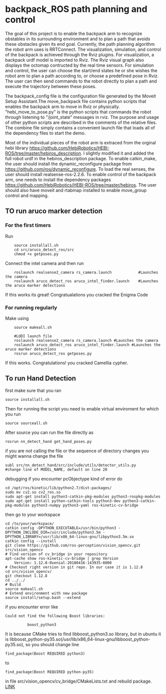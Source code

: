 # backpack_ROS path planning and control 

The goal of this project is to enable the backpack arm to recognize obstables in its surrounding environment and to plan a path that avoids these obstacles given its end goal. Currently, the path planning algorithm the robot arm uses is RRTConnect. The visualization, simulation, and control of the backpack is achieved through the Rviz plugins. For visualization, a backpack urdf model is imported to Rviz. The Rviz visual graph also displays the octomap contructed by the real time sensors. For simulation and control, the user can choose the start/end states he or she wishes the robot arm to plan a path according to, or choose a predefined pose in Rviz. The user can then send commands to the robot directly to plan a path and execute the trajectory between these poses.  

The backpack_config file is the configuration file generated by the Moveit Setup Assistant.The move_backpack file contains python scripts that enables the backpack arm to move in Rviz or physically. "hebi_move_to_pose.py" is the python scripts that commands the robot through listening to "/joint_state" messages in rviz. The purpose and usage of other python scripts are described in the comments of the relative files. The combine file simply contains a convenient launch file that loads all of the dependency files to start the demo. 

Most of the individual pieces of the robot arm is extraced from the orginal hebi library https://github.com/HebiRobotics/HEBI-ROS/tree/master/hebiros_description. I slightly modified it and added the full robot urdf in the hebiros_description package. To enable catkin_make, the user should install the dynamic_reconfigure package from https://github.com/ros/dynamic_reconfigure. To load the real senses, the user should install realsense-ros-2.2.6. To enable control of the backpack arm, one needs to install the dependency packages https://github.com/HebiRobotics/HEBI-ROS/tree/master/hebiros. The user should also have moveit and rtabmap installed to enable move_group control and mapping. 


## TO run aruco marker detection
### For the first timers
Run
```
	source installall.sh
	cd src/aruco_detect_ros/src
	chmod +x getposes.py
```
Connect the intel camera and then run
```
	roslaunch realsense2_camera rs_camera.launch 		 	#Launches the camera
	roslaunch aruco_detect_ros aruco_intel_finder.launch 	#Launches the aruco marker detections
```
If this works its great! Congratualations you cracked the Enigma Code

### For running regularly
Make using
```
	source makeall.sh
	
	#LUDI launch file 
	roslaunch realsense2_camera rs_camera.launch #Launches the camera
	roslaunch aruco_detect_ros aruco_intel_finder.launch #Launches the aruco marker detections
	rosrun aruco_detect_ros getposes.py
```
If this works. Congratulations! you cracked Camellia cypher. 


## To run Hand Detection
first make sure that you ran 
````
source installall.sh
````
Then for running the script you need to enable virtual enviroment for which you run 
````
source sourceall.sh
````
After source you can run the file directly as
````
rosrun nn_detect_hand get_hand_poses.py
````
if you are not calling the file or the sequence of directory changes you might wanna change the file 

````
subl src/nn_detect_hand/src/include/utils/detector_utils.py
#change line of MODEL_NAME, default on line 20
````
debugging if you encounter pcObjectype kind of error do
````
cd /opt/ros/kinetic/lib/python2.7/dist-packages/
sudo mv cv2.so cv2_ros.so
sudo apt-get install python3-catkin-pkg-modules python3-rospkg-modules
sudo apt-get install python-catkin-tools python3-dev python3-catkin-pkg-modules python3-numpy python3-yaml ros-kinetic-cv-bridge
````
then go to your workspace
````
cd /to/your/workspace/
catkin config -DPYTHON_EXECUTABLE=/usr/bin/python3 -DPYTHON_INCLUDE_DIR=/usr/include/python3.5m -DPYTHON_LIBRARY=/usr/lib/x86_64-linux-gnu/libpython3.5m.so
catkin config --install
git clone https://github.com/ros-perception/vision_opencv.git src/vision_opencv
# Find version of cv_bridge in your repository
apt-cache show ros-kinetic-cv-bridge | grep Version
    Version: 1.12.8-0xenial-20180416-143935-0800
# Checkout right version in git repo. In our case it is 1.12.8
cd src/vision_opencv/
git checkout 1.12.8
cd ../../
# Build
source makeall.sh
# Extend environment with new package
source install/setup.bash --extend
````
if you encounter error like 
````
Could not find the following Boost libraries:

          boost_python3
````
It is because CMake tries to find libboost_python3.so library, but in ubuntu it is libboost_python-py35.so(/usr/lib/x86_64-linux-gnu/libboost_python-py35.so), so you should change line
````
find_package(Boost REQUIRED python3)
````
to
````
find_package(Boost REQUIRED python-py35)
````
in file src/vision_opencv/cv_bridge/CMakeLists.txt and rebuild package. [LINK](https://stackoverflow.com/questions/49221565/unable-to-use-cv-bridge-with-ros-kinetic-and-python3/50291787#50291787)